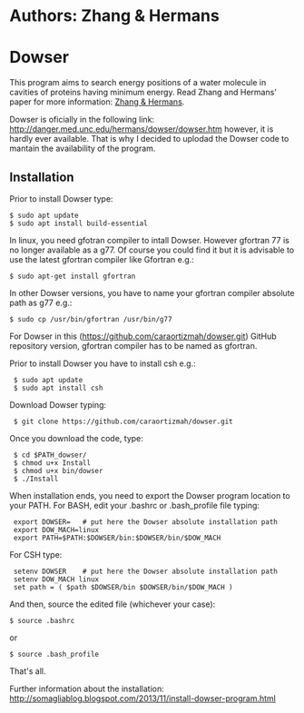 # Authors: Zhang & Hermans

# Dowser 

This program aims to search energy positions of a water molecule in cavities of proteins having minimum energy. Read Zhang and Hermans' paper for more information:
  [Zhang & Hermans](https://www.ncbi.nlm.nih.gov/pubmed/9162944).

Dowser is oficially in the following link: http://danger.med.unc.edu/hermans/dowser/dowser.htm however, it is hardly ever 
   available. That is why I decided to uplodad the Dowser code to mantain the availability of the program.

## Installation

Prior to install Dowser type:

    $ sudo apt update
    $ sudo apt install build-essential

In linux, you need gfotran compiler to intall Dowser. However gfortran 77 is no longer available as a g77. Of course you could find it but it is advisable to use the latest gfortran compiler like Gfortran e.g.: 

    $ sudo apt-get install gfortran

In other Dowser versions, you have to name your gfortran compiler absolute path as g77 e.g.:

    $ sudo cp /usr/bin/gfortran /usr/bin/g77
    
For Dowser in this (https://github.com/caraortizmah/dowser.git) GitHub repository version, gfortran compiler has to be named as gfortran.

Prior to install Dowser you have to install csh e.g.:

     $ sudo apt update
     $ sudo apt install csh

Download Dowser typing:

     $ git clone https://github.com/caraortizmah/dowser.git

Once you download the code, type:

     $ cd $PATH_dowser/
     $ chmod u+x Install
     $ chmod u+x bin/dowser
     $ ./Install
     
When installation ends, you need to export the Dowser program location to your PATH. For BASH, edit your .bashrc or .bash_profile file typing:

     export DOWSER=   # put here the Dowser absolute installation path
     export DOW_MACH=linux
     export PATH=$PATH:$DOWSER/bin:$DOWSER/bin/$DOW_MACH

For CSH type:

     setenv DOWSER    # put here the Dowser absolute installation path
     setenv DOW_MACH linux
     set path = ( $path $DOWSER/bin $DOWSER/bin/$DOW_MACH )

And then, source the edited file (whichever your case):

    $ source .bashrc

or

    $ source .bash_profile
    
That's all.

Further information about the installation: http://somagliablog.blogspot.com/2013/11/install-dowser-program.html
